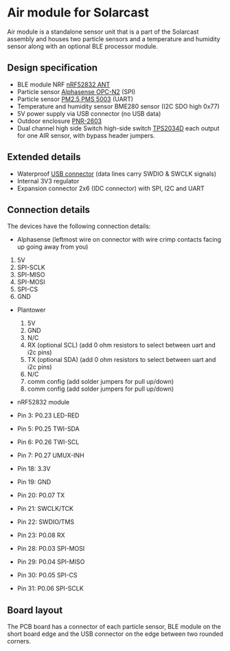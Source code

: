 # Air module for Solarcast
Air module is a standalone sensor unit that is a part of the Solarcast assembly and houses two particle sensors and a temperature and humidity sensor along with an optional BLE processor module.

## Design specification
* BLE module NRF [nRF52832 ANT](https://www.tindie.com/products/hnhoan/nrf52832-ant-bluetooth-le-arm-cortex-m4f-30-io/)
* Particle sensor [Alphasense OPC-N2](http://www.alphasense.com/index.php/products/optical-particle-counter/) (SPI)
* Particle sensor [PM2.5 PMS 5003](http://www.plantower.com/en/content/?108.html) (UART)
* Temperature and humidity sensor BME280 sensor (I2C SDO high 0x77)
* 5V power supply via USB connector (no USB data)
* Outdoor enclosure [PNR-2603](http://eu.mouser.com/ProductDetail/Bud-Industries/PNR-2603/?qs=sGAEpiMZZMsrGrAVj6eTvTO11XxqWC53gJbMy7TDIp4%3d)
* Dual channel high side Switch high-side switch [TPS2034D](http://www.ti.com/product/TPS2034D?keyMatch=TPS2034D&tisearch=Search-EN-Everything) each output for one AIR sensor, with bypass header jumpers.

## Extended details
* Waterproof [USB connector](http://eu.mouser.com/ProductDetail/Conxall-Switchcraft/DCP-USBCB-SC/?qs=sGAEpiMZZMulM8LPOQ%252byk0tOUVtDtVQ0KVOITCuLB%252bPJPE9H7T7ELA%3d%3d
) (data lines carry SWDIO & SWCLK signals)
* Internal 3V3 regulator
* Expansion connector 2x6 (IDC connector) with SPI, I2C and UART

## Connection details
The devices have the following connection details:

* Alphasense (leftmost wire on connector with wire crimp contacts facing up going away from you)
 1. 5V
 2. SPI-SCLK
 3. SPI-MISO
 4. SPI-MOSI
 5. SPI-CS
 6. GND

* Plantower
  1. 5V
  2. GND
  3. N/C
  4. RX (optional SCL) (add 0 ohm resistors to select between uart and i2c pins)
  5. TX (optional SDA) (add 0 ohm resistors to select between uart and i2c pins)
  6. N/C
  7. comm config (add solder jumpers for pull up/down)
  8. comm config (add solder jumpers for pull up/down)

*  nRF52832 module
 * Pin 3: P0.23	LED-RED
 * Pin 5: P0.25	TWI-SDA
 * Pin 6: P0.26 TWI-SCL
 * Pin 7: P0.27 UMUX-INH
 * Pin 18: 3.3V
 * Pin 19: GND
 * Pin 20: P0.07 TX
 * Pin 21: SWCLK/TCK
 * Pin 22: SWDIO/TMS
 * Pin 23: P0.08 RX
 * Pin 28: P0.03 SPI-MOSI
 * Pin 29: P0.04 SPI-MISO
 * Pin 30: P0.05 SPI-CS
 * Pin 31: P0.06 SPI-SCLK

 ## Board layout
 The PCB board has a connector of each particle sensor, BLE module on the short board edge and the USB connector on the edge between two rounded corners.
